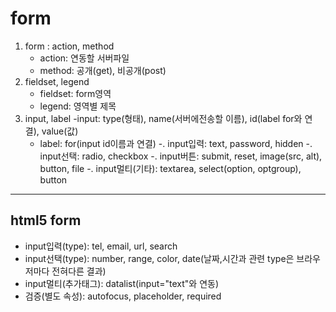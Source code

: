# form

1. form : action, method
	- action: 연동할 서버파일
	- method: 공개(get), 비공개(post)
2. fieldset, legend
	- fieldset: form영역
	- legend: 영역별 제목
3. input, label
	-input: type(형태), name(서버에전송할 이름), id(label for와 연결), value(값)
	- label: for(input id이름과 연결)
	-. input입력: text, password, hidden
	-. input선택: radio, checkbox
	-. input버튼: submit, reset, image(src, alt), button, file
	-. input멀티(기타): textarea, select(option, optgroup), button
___

## html5 form
- input입력(type): tel, email, url, search
- input선택(type): number, range, color, date(날짜,시간과 관련 type은 브라우저마다 전혀다른 결과)
- input멀티(추가태그): datalist(input="text"와 연동)
- 검증(별도 속성): autofocus, placeholder, required








